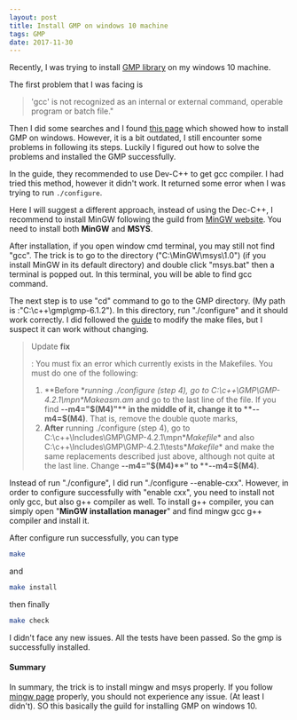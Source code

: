 ```yaml
---
layout: post
title: Install GMP on windows 10 machine
tags: GMP
date: 2017-11-30
---
```


Recently, I was trying to install [GMP library](https://gmplib.org/#DOWNLOAD) on my windows 10 machine.

The first problem that I was facing is 

>  'gcc' is not recognized as an internal or external command, operable program or batch file."

Then I did some searches and I found [this page](https://suchideas.com/journal/2007/7/installing-gmp-on-windows) which showed how to install GMP on windows. However, it is a bit outdated, I still encounter some problems in following its steps. Luckily I figured out how to solve the problems and installed the GMP successfully. 

<!--more-->

In the guide, they recommended to use Dev-C++ to get gcc compiler. I had tried this method, however it didn't work. It returned some error when I was trying to run ```./configure```. 

Here I will suggest a different approach, instead of using the Dec-C++, I recommend to install MinGW following the guild from [MinGW website](http://www.mingw.org/wiki/Getting_Started). You need to install both **MinGW** and **MSYS**. 

After installation, if you open window cmd terminal, you may still not find "gcc". The trick is to go to the directory ("C:\MinGW\msys\1.0\") (if you install MinGW in its default directory) and double click "msys.bat" then a terminal is popped out. In this terminal, you will be able to find gcc command.

The next step is to use "cd" command to go to the GMP directory. (My path is :"C:\c++\gmp\gmp-6.1.2\"). In this directory, run "./configure" and it should work correctly. I did followed the [guide](https://suchideas.com/journal/2007/7/installing-gmp-on-windows) to modify the make files, but I suspect it can work without changing.

> Update **fix**
>
> : You must  fix an error which currently exists in the Makefiles. You must do one of the following:
>
> 1. **Before **running ./configure (step 4), go to C:\c++\GMP\GMP-4.2.1\mpn\**Makeasm.am** and go to the last line of the file. If you find **--m4="$(M4)"** in the middle of it, change it to **--m4=$(M4)**. That is, remove the double quote marks,
> 2. **After** running ./configure (step 4), go to C:\c++\Includes\GMP\GMP-4.2.1\mpn\**Makefile** and also C:\c++\Includes\GMP\GMP-4.2.1\tests\**Makefile** and make the same replacements described just above, although not quite at the last line. Change **--m4="$(M4)**" to **--m4=$(M4)**.

Instead of run "./configure", I did run "./configure --enable-cxx". However, in order to configure successfully with "enable cxx", you need to install not only gcc, but also g++ compiler as well. To install g++ compiler, you can simply open "**MinGW installation manager**" and find mingw gcc g++ compiler and install it. 

After configure run successfully, you can type

```bash 
make
```

and 

```bash
make install
```

then finally

```bash
make check
```

I didn't face any new issues. All the tests have been passed. So the gmp is successfully installed.

#### Summary

In summary, the trick is to install mingw and msys properly. If you follow [mingw page](http://www.mingw.org/wiki/Getting_Started) properly, you should not experience any issue. (At least I didn't). SO this basically the guild for installing GMP on windows 10. 
